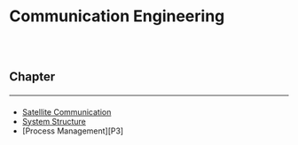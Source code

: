 <!--markdown practice-->
# Communication Engineering


## </br></br>Chapter<hr/>

- [Satellite Communication][P1]
- [System Structure][P2]
- [Process Management][P3]





<!--Links-->
[P1]: https://github.com/HasanTarik-REC/Note-Collections/blob/Feature/Fourth%20Year/Even%20Semester/Communication%20Engineering/Satellite%20Communication.md
[P2]: https://github.com/HasanTarik-REC/Note-Collections/blob/Feature/Fourth%20Year/Even%20Semester/Operating%20System/System%20Structure.md
[P13]: https://github.com/HasanTarik-REC/Note-Collections/blob/Feature/Fourth%20Year/Even%20Semester/Operating%20System/Protection%20and%20Security.md
<!--End-->
